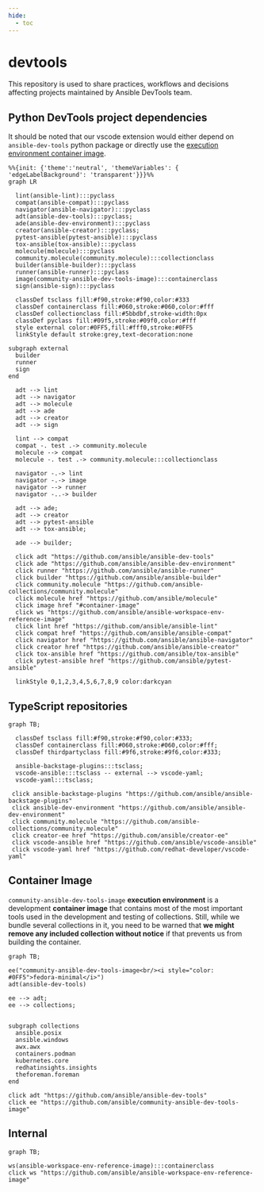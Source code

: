 ```yaml
---
hide:
  - toc
---
```


# devtools

This repository is used to share practices, workflows and decisions affecting projects maintained by Ansible DevTools team.

## Python DevTools project dependencies

It should be noted that our vscode extension would either depend on `ansible-dev-tools` python package or directly use the [execution environment container image](#container-image).

```mermaid
%%{init: {'theme':'neutral', 'themeVariables': { 'edgeLabelBackground': 'transparent'}}}%%
graph LR

  lint(ansible-lint):::pyclass
  compat(ansible-compat):::pyclass
  navigator(ansible-navigator):::pyclass
  adt(ansible-dev-tools):::pyclass;
  ade(ansible-dev-environment):::pyclass
  creator(ansible-creator):::pyclass;
  pytest-ansible(pytest-ansible):::pyclass
  tox-ansible(tox-ansible):::pyclass
  molecule(molecule):::pyclass
  community.molecule(community.molecule):::collectionclass
  builder(ansible-builder):::pyclass
  runner(ansible-runner):::pyclass
  image(community-ansible-dev-tools-image):::containerclass
  sign(ansible-sign):::pyclass

  classDef tsclass fill:#f90,stroke:#f90,color:#333
  classDef containerclass fill:#060,stroke:#060,color:#fff
  classDef collectionclass fill:#5bbdbf,stroke-width:0px
  classDef pyclass fill:#09f5,stroke:#09f0,color:#fff
  style external color:#0FF5,fill:#fff0,stroke:#0FF5
  linkStyle default stroke:grey,text-decoration:none

subgraph external
  builder
  runner
  sign
end

  adt --> lint
  adt --> navigator
  adt --> molecule
  adt --> ade
  adt --> creator
  adt --> sign

  lint --> compat
  compat -. test .-> community.molecule
  molecule --> compat
  molecule -. test .-> community.molecule:::collectionclass

  navigator -.-> lint
  navigator -.-> image
  navigator --> runner
  navigator -..-> builder

  adt --> ade;
  adt --> creator
  adt --> pytest-ansible
  adt --> tox-ansible;

  ade --> builder;

  click adt "https://github.com/ansible/ansible-dev-tools"
  click ade "https://github.com/ansible/ansible-dev-environment"
  click runner "https://github.com/ansible/ansible-runner"
  click builder "https://github.com/ansible/ansible-builder"
  click community.molecule "https://github.com/ansible-collections/community.molecule"
  click molecule href "https://github.com/ansible/molecule"
  click image href "#container-image"
  click ws "https://github.com/ansible/ansible-workspace-env-reference-image"
  click lint href "https://github.com/ansible/ansible-lint"
  click compat href "https://github.com/ansible/ansible-compat"
  click navigator href "https://github.com/ansible/ansible-navigator"
  click creator href "https://github.com/ansible/ansible-creator"
  click tox-ansible href "https://github.com/ansible/tox-ansible"
  click pytest-ansible href "https://github.com/ansible/pytest-ansible"

  linkStyle 0,1,2,3,4,5,6,7,8,9 color:darkcyan

```

## TypeScript repositories

```mermaid
graph TB;

  classDef tsclass fill:#f90,stroke:#f90,color:#333;
  classDef containerclass fill:#060,stroke:#060,color:#fff;
  classDef thirdpartyclass fill:#9f6,stroke:#9f6,color:#333;

  ansible-backstage-plugins:::tsclass;
  vscode-ansible:::tsclass -- external --> vscode-yaml;
  vscode-yaml:::tsclass;

 click ansible-backstage-plugins "https://github.com/ansible/ansible-backstage-plugins"
 click ansible-dev-environment "https://github.com/ansible/ansible-dev-environment"
 click community.molecule "https://github.com/ansible-collections/community.molecule"
 click creator-ee href "https://github.com/ansible/creator-ee"
 click vscode-ansible href "https://github.com/ansible/vscode-ansible"
 click vscode-yaml href "https://github.com/redhat-developer/vscode-yaml"
```

## Container Image

`community-ansible-dev-tools-image` **execution environment** is a development
**container image** that contains most of the most important tools used in the
development and testing of collections. Still, while we bundle several
collections in it, you need to be warned that **we might remove any included
collection without notice** if that prevents us from
building the container.

```mermaid
graph TB;

ee("community-ansible-dev-tools-image<br/><i style="color: #0FF5">fedora-minimal</i>")
adt(ansible-dev-tools)

ee --> adt;
ee --> collections;


subgraph collections
  ansible.posix
  ansible.windows
  awx.awx
  containers.podman
  kubernetes.core
  redhatinsights.insights
  theforeman.foreman
end

click adt "https://github.com/ansible/ansible-dev-tools"
click ee "https://github.com/ansible/community-ansible-dev-tools-image"

```

## Internal

```mermaid
graph TB;

ws(ansible-workspace-env-reference-image):::containerclass
click ws "https://github.com/ansible/ansible-workspace-env-reference-image"

```
